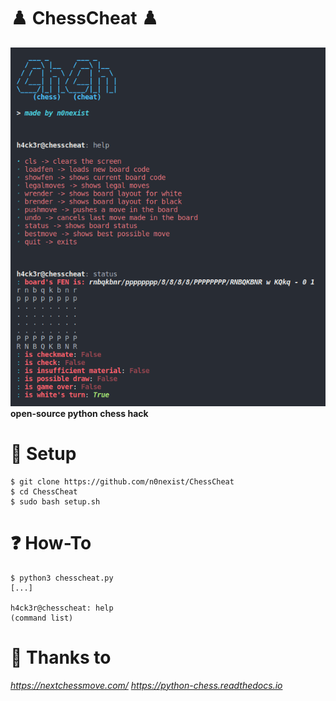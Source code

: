 # :chess_pawn: ChessCheat :chess_pawn:
![alt-text](https://github.com/n0nexist/ChessCheat/blob/main/screenshot.png?raw=true)
<br><b>open-source python chess hack</b>

# :nut_and_bolt: Setup
```
$ git clone https://github.com/n0nexist/ChessCheat
$ cd ChessCheat
$ sudo bash setup.sh
```

# :question: How-To
```
$ python3 chesscheat.py
[...]

h4ck3r@chesscheat: help
(command list)
```

# :raised_hands: Thanks to
<i>https://nextchessmove.com/
https://python-chess.readthedocs.io</i>
